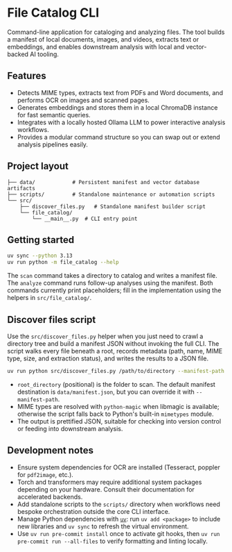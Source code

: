 # File Catalog CLI

Command-line application for cataloging and analyzing files. The tool builds a manifest of local documents, images, and videos, extracts text or embeddings, and enables downstream analysis with local and vector-backed AI tooling.

## Features

- Detects MIME types, extracts text from PDFs and Word documents, and performs OCR on images and scanned pages.
- Generates embeddings and stores them in a local ChromaDB instance for fast semantic queries.
- Integrates with a locally hosted Ollama LLM to power interactive analysis workflows.
- Provides a modular command structure so you can swap out or extend analysis pipelines easily.

## Project layout

```text
├── data/            # Persistent manifest and vector database artifacts
├── scripts/         # Standalone maintenance or automation scripts
└── src/
    ├── discover_files.py   # Standalone manifest builder script
    └── file_catalog/
        └── __main__.py  # CLI entry point
```

## Getting started

```bash
uv sync --python 3.13
uv run python -m file_catalog --help
```

The `scan` command takes a directory to catalog and writes a manifest file. The `analyze` command runs follow-up analyses using the manifest. Both commands currently print placeholders; fill in the implementation using the helpers in `src/file_catalog/`.

## Discover files script

Use the `src/discover_files.py` helper when you just need to crawl a directory tree and build a manifest JSON without invoking the full CLI. The script walks every file beneath a root, records metadata (path, name, MIME type, size, and extraction status), and writes the results to a JSON file.

```bash
uv run python src/discover_files.py /path/to/directory --manifest-path data/manifest.json
```

- `root_directory` (positional) is the folder to scan. The default manifest destination is `data/manifest.json`, but you can override it with `--manifest-path`.
- MIME types are resolved with `python-magic` when libmagic is available; otherwise the script falls back to Python's built-in `mimetypes` module.
- The output is prettified JSON, suitable for checking into version control or feeding into downstream analysis.

## Development notes

- Ensure system dependencies for OCR are installed (Tesseract, poppler for `pdf2image`, etc.).
- Torch and transformers may require additional system packages depending on your hardware. Consult their documentation for accelerated backends.
- Add standalone scripts to the `scripts/` directory when workflows need bespoke orchestration outside the core CLI interface.
- Manage Python dependencies with [`uv`](https://docs.astral.sh/uv/): run `uv add <package>` to include new libraries and `uv sync` to refresh the virtual environment.
- Use `uv run pre-commit install` once to activate git hooks, then `uv run pre-commit run --all-files` to verify formatting and linting locally.
